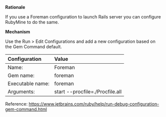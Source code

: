 **Rationale**

If you use a Foreman configuration to launch Rails server you can configure RubyMine to do the same. 

**Mechanism**

Use the Run > Edit Configurations and add a new configuration based on the Gem Command default.

| Configuration    | Value                           |
| :--------------- | :------------------------------ |
| Name:            | Foreman                         |
| Gem name:        | foreman                         |
| Executable name: | foreman                         |
| Arguments:       | start --procfile=./Procfile.all |

Reference: https://www.jetbrains.com/ruby/help/run-debug-configuration-gem-command.html